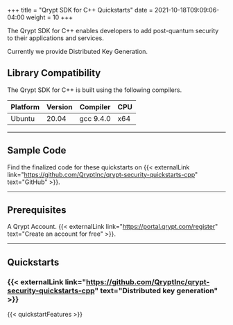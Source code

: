 +++
title = "Qrypt SDK for C++ Quickstarts"
date = 2021-10-18T09:09:06-04:00
weight = 10
+++

The Qrypt SDK for C++ enables developers to add post-quantum security to their applications and services.

Currently we provide Distributed Key Generation.

## Library Compatibility

The Qrypt SDK for C++ is built using the following compilers.

| Platform | Version | Compiler  | CPU |
| -------- | ------- | --------- | --- |
| Ubuntu   | 20.04   | gcc 9.4.0 | x64 |

---

## Sample Code

Find the finalized code for these quickstarts on {{< externalLink link="https://github.com/QryptInc/qrypt-security-quickstarts-cpp" text="GitHub" >}}.

---

## Prerequisites

A Qrypt Account. {{< externalLink link="https://portal.qrypt.com/register" text="Create an account for free" >}}.

---

## Quickstarts

### {{< externalLink link="https://github.com/QryptInc/qrypt-security-quickstarts-cpp" text="Distributed key generation" >}}

{{< quickstartFeatures >}}
